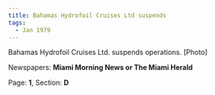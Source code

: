 ```yaml
---  
title: Bahamas Hydrofoil Cruises Ltd suspends  
tags:  
  - Jan 1979  
---  
```

  
Bahamas Hydrofoil Cruises Ltd. suspends operations. [Photo]  
  
Newspapers: **Miami Morning News or The Miami Herald**  
  
Page: **1**, Section: **D** 
